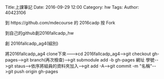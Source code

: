 Title:上課筆記
Date: 2016-09-29 12:00
Category: hw
Tags: 
Author: 40423106



<!-- PELICAN_END_SUMMARY -->




<p>到 https://github.com/mdecourse 的 2016cadp 按 Fork</p>
<p>到自己的github創2016fallcadp_hw</p>
<p>創 2016fallcadp_ag4(組別)</p>
<p>將2016fallcadp_ag4 clone下來--->cd 2016fallcadp_ag4-->git checkout gh-pages-->git branch(再次檢查)-->git submodule add -b gh-pages 網址 學號-->git staus-->依序將組員的資料夾加入-->git add -A-->git commit -m "名稱"-->git push origin gh-pages</p>

